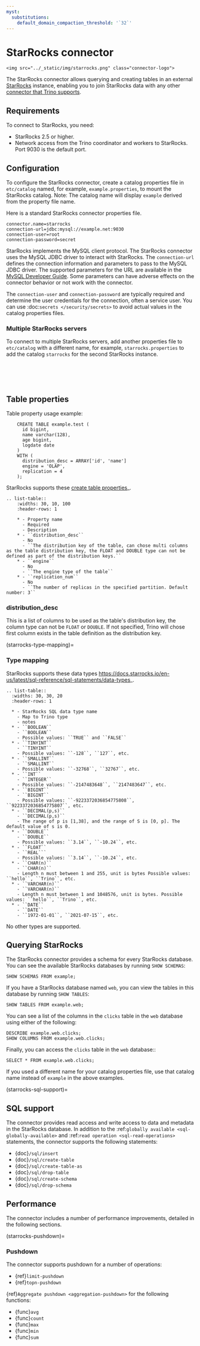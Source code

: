 ```yaml
---
myst:
  substitutions:
    default_domain_compaction_threshold: '`32`'
---
```


# StarRocks connector

```{raw} html
<img src="../_static/img/starrocks.png" class="connector-logo">
```

The StarRocks connector allows querying and creating tables in an external
[StarRocks](https://www.starrocks.io/) instance, enabling you to join StarRocks data with any other [connector that Trino supports](/connector).

## Requirements

To connect to StarRocks, you need:

- StarRocks 2.5 or higher.
- Network access from the Trino coordinator and workers to StarRocks.
  Port 9030 is the default port.

## Configuration

To configure the StarRocks connector, create a catalog properties file in
`etc/catalog` named, for example, `example.properties`, to mount the StarRocks
catalog. Note: The catalog name will display `example` derived from the property file name.

Here is a standard StarRocks connector properties file.

```text
connector.name=starrocks
connection-url=jdbc:mysql://example.net:9030
connection-user=root
connection-password=secret
```

StarRocks implements the MySQL client protocol. The StarRocks connector uses the MySQL JDBC driver to interact with StarRocks.
The `connection-url` defines the connection information and parameters to pass
to the MySQL JDBC driver. The supported parameters for the URL are
available in the [MySQL Developer Guide](https://dev.mysql.com/doc/connector-j/8.0/en/connector-j-reference-configuration-properties.html).
Some parameters can have adverse effects on the connector behavior or not work with the connector.

The `connection-user` and `connection-password` are typically required and
determine the user credentials for the connection, often a service user. You can
use :doc:`secrets </security/secrets>` to avoid actual values in the catalog
properties files.

### Multiple StarRocks servers

To connect to multiple StarRocks servers, add another properties file to `etc/catalog` with a different name, for example, `starrocks.properties` to add the catalog `starrocks` for the second StarRocks instance. 

```{include} jdbc-common-configurations.fragment
```

```{include} jdbc-domain-compaction-threshold.fragment
```

```{include} jdbc-procedures.fragment
```

```{include} jdbc-case-insensitive-matching.fragment
```

```{include} non-transactional-insert.fragment
```

## Table properties


Table property usage example:

```
    CREATE TABLE example.test (
      id bigint,
      name varchar(128),
      age bigint,
      logdate date
    )
    WITH (
      distribution_desc = ARRAY['id', 'name']
      engine = 'OLAP',
      replication = 4
    );
```

StarRocks supports these [create table properties](https://docs.starrocks.io/en-us/latest/sql-reference/sql-statements/data-definition/CREATE%20TABLE)_.

```{eval-rst}
.. list-table::
    :widths: 30, 10, 100
    :header-rows: 1

    * - Property name
      - Required
      - Description
    * - ``distribution_desc``
      - No
      - ``The distribution key of the table, can chose multi columns as the table distribution key, the FLOAT and DOUBLE type can not be defined as part of the distribution keys.``
    * - ``engine``
      - No
      - ``The engine type of the table``
    * - ``replication_num``
      - No
      - ``The number of replicas in the specified partition. Default number: 3``
```

### distribution_desc

This is a list of columns to be used as the table's distribution key, the column type can not be `FLOAT` or `DOUBLE`. If not specified,
Trino will chose first column exists in the table definition as the distribution key.

(starrocks-type-mapping)=

### Type mapping

StarRocks supports these data types <https://docs.starrocks.io/en-us/latest/sql-reference/sql-statements/data-types>_.

```{eval-rst}
.. list-table::
  :widths: 30, 30, 20
  :header-rows: 1

  * - StarRocks SQL data type name
    - Map to Trino type
    - notes
  * - ``BOOLEAN``
    - ``BOOLEAN``
    - Possible values: ``TRUE`` and ``FALSE``
  * - ``TINYINT``
    - ``TINYINT``
    - Possible values: ``-128``, ``127``, etc.
  * - ``SMALLINT``
    - ``SMALLINT``
    - Possible values: ``-32768``, ``32767``, etc.
  * - ``INT``
    - ``INTEGER``
    - Possible values: ``-2147483648``, ``2147483647``, etc.
  * - ``BIGINT``
    - ``BIGINT``
    - Possible values: ``-9223372036854775808``, ``9223372036854775807``, etc.
  * - ``DECIMAL(p,s)``
    - ``DECIMAL(p,s)``
    - The range of p is [1,38], and the range of S is [0, p]. The default value of s is 0.
  * - ``DOUBLE``
    - ``DOUBLE``
    - Possible values: ``3.14``, ``-10.24``, etc.
  * - ``FLOAT``
    - ``REAL```
    - Possible values: ``3.14``, ``-10.24``, etc.
  * - ``CHAR(n)``
    - ``CHAR(n)``
    - Length n must between 1 and 255, unit is bytes Possible values: ``hello``, ``Trino``, etc.
  * - ``VARCHAR(n)``
    - ``VARCHAR(n)``
    - Length n must between 1 and 1048576, unit is bytes. Possible values: ``hello``, ``Trino``, etc.
  * - ``DATE``
    - ``DATE``
    - ``1972-01-01``, ``2021-07-15``, etc.
```

No other types are supported.

## Querying StarRocks

The StarRocks connector provides a schema for every StarRocks database.
You can see the available StarRocks databases by running `SHOW SCHEMAS`:

```
SHOW SCHEMAS FROM example;
```

If you have a StarRocks database named `web`, you can view the tables
in this database by running `SHOW TABLES`:

```
SHOW TABLES FROM example.web;
```

You can see a list of the columns in the `clicks` table in the `web` database
using either of the following:

```
DESCRIBE example.web.clicks;
SHOW COLUMNS FROM example.web.clicks;
```

Finally, you can access the `clicks` table in the `web` database::

```
SELECT * FROM example.web.clicks;
```

If you used a different name for your catalog properties file, use
that catalog name instead of `example` in the above examples.

(starrocks-sql-support)=

## SQL support

The connector provides read access and write access to data and metadata in the
StarRocks database. In addition to the :ref:`globally available <sql-globally-available>` and
:ref:`read operation <sql-read-operations>` statements, the connector supports
the following statements:

- {doc}`/sql/insert`
- {doc}`/sql/create-table`
- {doc}`/sql/create-table-as`
- {doc}`/sql/drop-table`
- {doc}`/sql/create-schema`
- {doc}`/sql/drop-schema`

## Performance

The connector includes a number of performance improvements, detailed in the
following sections.

(starrocks-pushdown)=

### Pushdown

The connector supports pushdown for a number of operations:

- {ref}`limit-pushdown`
- {ref}`topn-pushdown`

{ref}`Aggregate pushdown <aggregation-pushdown>` for the following functions:

- {func}`avg`
- {func}`count`
- {func}`max`
- {func}`min`
- {func}`sum`

```{include} pushdown-correctness-behavior.fragment
```

```{include} no-pushdown-text-type.fragment
```
